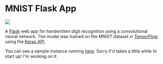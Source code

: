 # MNIST Flask App
![](https://github.com/sleepokay/mnist-flask-app/blob/master/media/screenshot.png)

A [Flask](http://flask.pocoo.org/) web app for handwritten digit recognition using a convolutional neural network. The model was trained on the MNIST dataset in [TensorFlow](https://www.tensorflow.org/) using the [Keras API](https://github.com/fchollet/keras). 


You can see a sample instance running [here](https://mnist-flask-app.herokuapp.com/). Sorry if it takes a little while to start up! I'm working on it.
